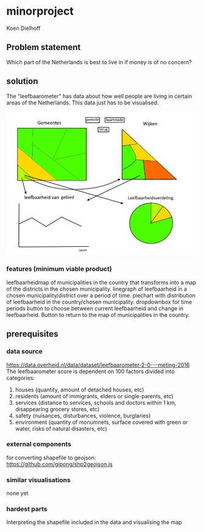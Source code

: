 # minorproject
Koen Dielhoff

## Problem statement
Which part of the Netherlands is best to live in if money is of no concern?

## solution
The "leefbaarometer" has data about how well people are living in certain areas of the Netherlands. This data just has to be visualised.

![missing picture](https://github.com/koenkoen1/minorproject/blob/master/doc/plaatje.png)

### features (minimum viable product)
leefbaarheidmap of municipalities in the country that transforms into a map of the districts in the chosen municipality.
linegraph  of leefbaarheid in a chosen municipality/district over a period of time.
piechart with distribution of leefbaarheid in the country/chosen municipality.
dropdownbox for time periods
button to choose between current leefbaarheid and change in leefbaarheid.
Button to return to the map of municipalities in the country.

## prerequisites
### data source
https://data.overheid.nl/data/dataset/leefbaarometer-2-0---meting-2016  
The leefbaarometer score is dependent on 100 factors divided into categories:
1. houses (quantity, amount of detached houses, etc)
2. residents (amount of immigrants, elders or single-parents, etc)
3. services (distance to services, schools and doctors within 1 km, disappearing grocery stores, etc)
4. safety (nuisances, disturbances, violence, burglaries)
5. environment (quantity of monumnets, surface covered with green or water, risks of natural disasters, etc)  

### external components
for converting shapefile to geojson:  
https://github.com/gipong/shp2geojson.js

### similar visualisations
none yet

### hardest parts
Interpreting the shapefile included in the data and visualising the map
